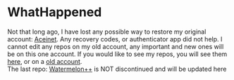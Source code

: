 # WhatHappened
Not that long ago, I have lost any possible way to restore my original account: [Aceinet](https://github.com/Aceinet). Any recovery codes, or authenticator app did not help. I cannot edit any repos on my old account, any important and new ones will be on this one account.
If you would like to see my repos, you will see them [here](https://github.com/aceinetx), or on a [old account](https://github.com/Aceinet).
<br>The last repo: [Watermelon++](https://github.com/Aceinet/Watermelon-) is NOT discontinued and will be updated here
